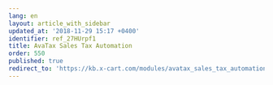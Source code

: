 ```yaml
---
lang: en
layout: article_with_sidebar
updated_at: '2018-11-29 15:17 +0400'
identifier: ref_27HUrpf1
title: AvaTax Sales Tax Automation
order: 550
published: true
redirect_to: 'https://kb.x-cart.com/modules/avatax_sales_tax_automation/index.html'
---
```

